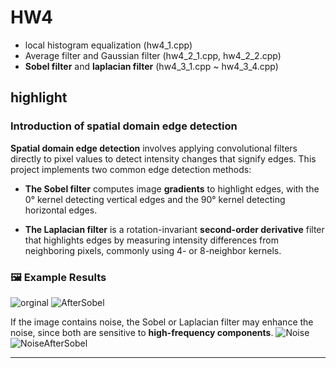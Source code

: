 # HW4
- local histogram equalization (hw4_1.cpp)
- Average filter and Gaussian filter (hw4_2_1.cpp, hw4_2_2.cpp)
- **Sobel filter** and **laplacian filter** (hw4_3_1.cpp ~ hw4_3_4.cpp)

## highlight
### Introduction of spatial domain edge detection
**Spatial domain edge detection** involves applying convolutional filters directly to pixel values to detect intensity changes that signify edges. This project implements two common edge detection methods:

- **The Sobel filter** computes image **gradients** to highlight edges, with the 0° kernel detecting vertical edges and the 90° kernel detecting horizontal edges.

- **The Laplacian filter** is a rotation-invariant **second-order derivative** filter that highlights edges by measuring intensity differences from neighboring pixels, commonly using 4- or 8-neighbor kernels.

### 🖼️ Example Results

![orginal](https://github.com/LinTom-coder/ADIP/blob/main/hw4/img/astronomy1280x720.png)
![AfterSobel](https://github.com/LinTom-coder/ADIP/blob/main/hw4/img/hw4_sobel.png)

If the image contains noise, the Sobel or Laplacian filter may enhance the noise, since both are sensitive to **high-frequency components**.
![Noise](https://github.com/LinTom-coder/ADIP/blob/main/hw4/img/astronomy_noise1280x720.png)
![NoiseAfterSobel](https://github.com/LinTom-coder/ADIP/blob/main/hw4/img/hw4_sobel_noise.png)

---
